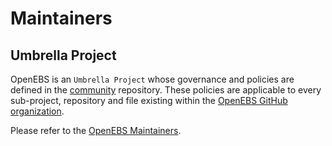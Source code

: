 # Maintainers

## Umbrella Project

OpenEBS is an `Umbrella Project` whose governance and policies are defined in the [community](https://github.com/openebs/community/) repository.
These policies are applicable to every sub-project, repository and file existing within the [OpenEBS GitHub organization](https://github.com/openebs/).

Please refer to the [OpenEBS Maintainers](https://github.com/openebs/community/blob/HEAD/MAINTAINERS.md).
